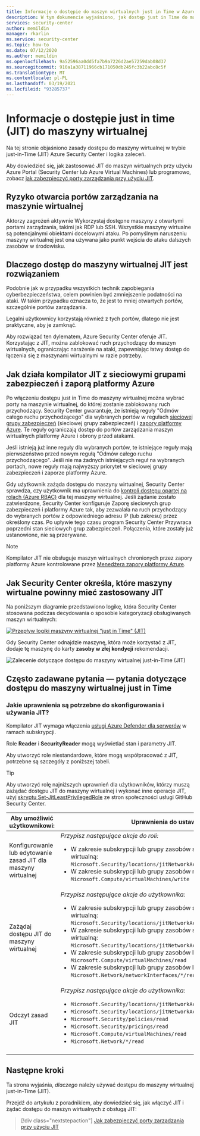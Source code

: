 ```yaml
---
title: Informacje o dostępie do maszyn wirtualnych just in Time w Azure Security Center
description: W tym dokumencie wyjaśniono, jak dostęp just in Time do maszyny wirtualnej w programie Azure Security Center pomaga kontrolować dostęp do maszyn wirtualnych platformy Azure
services: security-center
author: memildin
manager: rkarlin
ms.service: security-center
ms.topic: how-to
ms.date: 07/12/2020
ms.author: memildin
ms.openlocfilehash: 9a52596aa0dd5fa7b9a7226d2ae57259dab08d37
ms.sourcegitcommit: 910a1a38711966cb171050db245fc3b22abc8c5f
ms.translationtype: MT
ms.contentlocale: pl-PL
ms.lasthandoff: 03/19/2021
ms.locfileid: "93285737"
---
```

# <a name="understanding-just-in-time-jit-vm-access"></a>Informacje o dostępie just in time (JIT) do maszyny wirtualnej

Na tej stronie objaśniono zasady dostępu do maszyny wirtualnej w trybie just-in-Time (JIT) Azure Security Center i logika zaleceń.

Aby dowiedzieć się, jak zastosować JIT do maszyn wirtualnych przy użyciu Azure Portal (Security Center lub Azure Virtual Machines) lub programowo, zobacz [jak zabezpieczyć porty zarządzania przy użyciu JIT](security-center-just-in-time.md).


## <a name="the-risk-of-open-management-ports-on-a-virtual-machine"></a>Ryzyko otwarcia portów zarządzania na maszynie wirtualnej

Aktorzy zagrożeń aktywnie Wykorzystaj dostępne maszyny z otwartymi portami zarządzania, takimi jak RDP lub SSH. Wszystkie maszyny wirtualne są potencjalnymi obiektami docelowymi ataku. Po pomyślnym naruszeniu maszyny wirtualnej jest ona używana jako punkt wejścia do ataku dalszych zasobów w środowisku.



## <a name="why-jit-vm-access-is-the-solution"></a>Dlaczego dostęp do maszyny wirtualnej JIT jest rozwiązaniem 

Podobnie jak w przypadku wszystkich technik zapobiegania cyberbezpieczeństwa, celem powinien być zmniejszenie podatności na ataki. W takim przypadku oznacza to, że jest to mniej otwartych portów, szczególnie portów zarządzania.

Legalni użytkownicy korzystają również z tych portów, dlatego nie jest praktyczne, aby je zamknąć.

Aby rozwiązać ten dylematem, Azure Security Center oferuje JIT. Korzystając z JIT, można zablokować ruch przychodzący do maszyn wirtualnych, ograniczając narażenie na ataki, zapewniając łatwy dostęp do łączenia się z maszynami wirtualnymi w razie potrzeby.



## <a name="how-jit-operates-with-network-security-groups-and-azure-firewall"></a>Jak działa kompilator JIT z sieciowymi grupami zabezpieczeń i zaporą platformy Azure

Po włączeniu dostępu just in Time do maszyny wirtualnej można wybrać porty na maszynie wirtualnej, do której zostanie zablokowany ruch przychodzący. Security Center gwarantuje, że istnieją reguły "Odmów całego ruchu przychodzącego" dla wybranych portów w regułach [sieciowej grupy zabezpieczeń](../virtual-network/network-security-groups-overview.md#security-rules) (sieciowej grupy zabezpieczeń) i [zapory platformy Azure](../firewall/rule-processing.md). Te reguły ograniczają dostęp do portów zarządzania maszyn wirtualnych platformy Azure i obrony przed atakami. 

Jeśli istnieją już inne reguły dla wybranych portów, te istniejące reguły mają pierwszeństwo przed nowym regułą "Odmów całego ruchu przychodzącego". Jeśli nie ma żadnych istniejących reguł na wybranych portach, nowe reguły mają najwyższy priorytet w sieciowej grupy zabezpieczeń i zaporze platformy Azure.

Gdy użytkownik zażąda dostępu do maszyny wirtualnej, Security Center sprawdza, czy użytkownik ma uprawnienia do [kontroli dostępu opartej na rolach (Azure RBAC)](../role-based-access-control/role-assignments-portal.md) dla tej maszyny wirtualnej. Jeśli żądanie zostało zatwierdzone, Security Center konfiguruje Zaporę sieciowych grup zabezpieczeń i platformy Azure tak, aby zezwalała na ruch przychodzący do wybranych portów z odpowiedniego adresu IP (lub zakresu) przez określony czas. Po upływie tego czasu program Security Center Przywraca poprzedni stan sieciowych grup zabezpieczeń. Połączenia, które zostały już ustanowione, nie są przerywane.

> [!NOTE]
> Kompilator JIT nie obsługuje maszyn wirtualnych chronionych przez zapory platformy Azure kontrolowane przez [Menedżera zapory platformy Azure](../firewall-manager/overview.md).




## <a name="how-security-center-identifies-which-vms-should-have-jit-applied"></a>Jak Security Center określa, które maszyny wirtualne powinny mieć zastosowany JIT

Na poniższym diagramie przedstawiono logikę, która Security Center stosowana podczas decydowania o sposobie kategoryzacji obsługiwanych maszyn wirtualnych: 

[![Przepływ logiki maszyny wirtualnej "just in Time" (JIT)](media/just-in-time-explained/jit-logic-flow.png)](media/just-in-time-explained/jit-logic-flow.png#lightbox)

Gdy Security Center odnajdzie maszynę, która może korzystać z JIT, dodaje tę maszynę do karty **zasoby w złej kondycji** rekomendacji. 

![Zalecenie dotyczące dostępu do maszyny wirtualnej just-in-Time (JIT)](./media/just-in-time-explained/unhealthy-resources.png)


## <a name="faq---questions-about-just-in-time-virtual-machine-access"></a>Często zadawane pytania — pytania dotyczące dostępu do maszyny wirtualnej just in Time

### <a name="what-permissions-are-needed-to-configure-and-use-jit"></a>Jakie uprawnienia są potrzebne do skonfigurowania i używania JIT?

Kompilator JIT wymaga włączenia [usługi Azure Defender dla serwerów](defender-for-servers-introduction.md) w ramach subskrypcji. 

Role **Reader** i **SecurityReader** mogą wyświetlać stan i parametry JIT.

Aby utworzyć role niestandardowe, które mogą współpracować z JIT, potrzebne są szczegóły z poniższej tabeli.

> [!TIP]
> Aby utworzyć rolę najniższych uprawnień dla użytkowników, którzy muszą zażądać dostępu JIT do maszyny wirtualnej i wykonać inne operacje JIT, użyj [skryptu Set-JitLeastPrivilegedRole](https://github.com/Azure/Azure-Security-Center/tree/master/Powershell%20scripts/JIT%20Custom%20Role) ze stron społeczności usługi GitHub Security Center.

| Aby umożliwić użytkownikowi: | Uprawnienia do ustawienia|
| --- | --- |
|Konfigurowanie lub edytowanie zasad JIT dla maszyny wirtualnej | *Przypisz następujące akcje do roli:*  <ul><li>W zakresie subskrypcji lub grupy zasobów skojarzonej z maszyną wirtualną:<br/> `Microsoft.Security/locations/jitNetworkAccessPolicies/write` </li><li> W zakresie subskrypcji lub grupy zasobów maszyny wirtualnej: <br/>`Microsoft.Compute/virtualMachines/write`</li></ul> | 
|Zażądaj dostępu JIT do maszyny wirtualnej | *Przypisz następujące akcje do użytkownika:*  <ul><li>W zakresie subskrypcji lub grupy zasobów skojarzonej z maszyną wirtualną:<br/>  `Microsoft.Security/locations/jitNetworkAccessPolicies/initiate/action` </li><li>W zakresie subskrypcji lub grupy zasobów skojarzonej z maszyną wirtualną:<br/>  `Microsoft.Security/locations/jitNetworkAccessPolicies/*/read` </li><li>  W zakresie subskrypcji lub grupy zasobów lub maszyny wirtualnej:<br/> `Microsoft.Compute/virtualMachines/read` </li><li>  W zakresie subskrypcji lub grupy zasobów lub maszyny wirtualnej:<br/> `Microsoft.Network/networkInterfaces/*/read` </li></ul>|
|Odczyt zasad JIT| *Przypisz następujące akcje do użytkownika:*  <ul><li>`Microsoft.Security/locations/jitNetworkAccessPolicies/read`</li><li>`Microsoft.Security/locations/jitNetworkAccessPolicies/initiate/action`</li><li>`Microsoft.Security/policies/read`</li><li>`Microsoft.Security/pricings/read`</li><li>`Microsoft.Compute/virtualMachines/read`</li><li>`Microsoft.Network/*/read`</li>|
|||





## <a name="next-steps"></a>Następne kroki

Ta strona wyjaśnia, _dlaczego_ należy używać dostępu do maszyny wirtualnej just-in-Time (JIT). 

Przejdź do artykułu z poradnikiem, aby dowiedzieć się, jak włączyć JIT i żądać dostępu do maszyn wirtualnych z obsługą JIT:

> [!div class="nextstepaction"]
> [Jak zabezpieczyć porty zarządzania przy użyciu JIT](security-center-just-in-time.md)